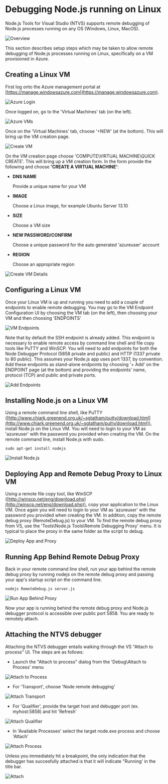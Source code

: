 Debugging Node.js running on Linux
==================================

Node.js Tools for Visual Studio (NTVS) supports remote debugging of Node.js processes running on any OS (Windows, Linux, MacOS).

![Overview](Images/DebuggingAdvancedAttachToProcessProcess.png)

This section describes setup steps which may be taken to allow remote debugging of Node.js processes running on Linux, specifically on a VM provisioned in Azure.

Creating a Linux VM 
--------------------

First log onto the Azure management portal at [https://manage.windowsazure.com](https://manage.windowsazure.com).

![Azure Login](Images/DebuggingAzureLogin.png)

Once logged on, go to the 'Virtual Machines' tab (on the left).

![Azure VMs](Images/DebuggingAzureVMs.png)

Once on the 'Virtual Machines' tab, choose '+NEW' (at the bottom).  This will bring up the VM creation page.

![Create VM](Images/DebuggingAzureCreateVM.png)

On the VM creation page choose 'COMPUTE\VIRTUAL MACHINE\QUICK CREATE'.  This will bring up a VM creation form.  In the form provide the following and choose **'CREATE A VIRTUAL MACHINE'**:

* **DNS NAME**

	Provide a unique name for your VM

* **IMAGE**

	Choose a Linux image, for example Ubuntu Server 13.10

* **SIZE**

	Choose a VM size

* **NEW PASSWORD/CONFIRM**

	Choose a unique password for the auto generated 'azureuser' account

* **REGION**

	Choose an appropriate region

![Create VM Details](Images/DebuggingAzureVMForm.png)

Configuring a Linux VM 
----------------------

Once your Linux VM is up and running you need to add a couple of endpoints to enable remote debugging.  You may go to the VM Endpoint Configuration UI by choosing the VM tab (on the left), then choosing your VM and then choosing 'ENDPOINTS'

![VM Endpoints](Images/DebuggingAzureVMEndpoints.png)

Note that by default the SSH endpoint is already added.  This endpoint is necessary to enable remote access by command line shell and file copy tools like PuTTY and WinSCP.  You will need to add endpoints for both the Node Debugger Protocol (5858 private and public) and HTTP (1337 private to 80 public).  This assumes your Node.js app uses port 1337, by convention.  Add these endpoints as stand-alone endpoints by choosing '+ Add' on the ENDPOINT page (at the bottom) and providing the endpoints' name, protocol (TCP) and public and private ports.

![Add Endpoints](Images/DebuggingAzureVMAddEndpoints.png)

Installing Node.js on a Linux VM
--------------------------------

Using a remote command line shell, like PuTTY ([http://www.chiark.greenend.org.uk/~sgtatham/putty/download.html](http://www.chiark.greenend.org.uk/~sgtatham/putty/download.html)), install Node.js on the Linux VM.  You will need to login to your VM as 'azureuser' with the password you provided when creating the VM.  On the remote command line, install Node.js with sudo.


    sudo apt-get install nodejs

![Install Node.js](Images/DebuggingAzureInstallNodeJS.png)

Deploying App and Remote Debug Proxy to Linux VM
------------------------------------------------

Using a remote file copy tool, like WinSCP ([http://winscp.net/eng/download.php](http://winscp.net/eng/download.php)), copy your application to the Linux VM.  Once again you will need to login to your VM as 'azureuser' with the password you provided when creating the VM.  In addition, copy the remote debug proxy (RemoteDebug.js) to your VM.  To find the remote debug proxy from VS, use the 'Tools\Node.js Tools\Remote Debugging Proxy' menu.  It is typical to place the proxy in the same folder as the script to debug.

![Deploy App and Proxy](Images/DebuggingAzureDeployAppAndProxy.png)

Running App Behind Remote Debug Proxy
-------------------------------------

Back in your remote command line shell, run your app behind the remote debug proxy by running nodejs on the remote debug proxy and passing your app's startup script on the command line.


    nodejs RemoteDebug.js server.js

![Run App Behind Proxy](Images/DebuggingAzureRunAppBehindProxy.png)

Now your app is running behind the remote debug proxy and Node.js debugger protocol is accessible over public port 5858.  You are ready to remotely attach.

Attaching the NTVS debugger
---------------------------

Attaching the NTVS debugger entails walking through the VS "Attach to process" UI. The steps are as follows:

* Launch the "Attach to process" dialog from the 'Debug\Attach to Process' menu

![Attach to Process](Images/DebuggingAdvancedAttachToProcessMenu.png)

* For 'Transport', choose 'Node remote debugging'

![Attach Transport](Images/DebuggingAdvancedAttachToProcessTransport.png)

* For 'Qualifier', provide the target host and debugger port (ex. myhost:5858) and hit 'Refresh'

![Attach Qualifier](Images/DebuggingAdvancedAttachToProcessQualifier.png)

* In 'Available Processes' select the target node.exe process and choose 'Attach'

![Attach Process](Images/DebuggingAdvancedAttachToProcessProcess.png)

Unless you immediately hit a breakpoint, the only indication that the debugger has succesfully attached is that it will indicate "Running' in the title bar.  

![Attach](Images/DebuggingAdvancedAttachToProcessAttach.png)
